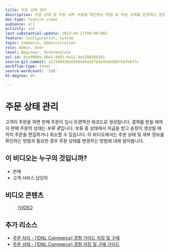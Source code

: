 ```yaml
---
title: 주문 상태 관리
description: 주문 상태 및 주문 세부 사항을 확인하는 방법 및 주문 상태를 변경하는 방법에 대해 알아봅니다.
doc-type: feature video
audience: all
activity: use
last-substantial-update: 2023-04-27T00:00:00Z
feature: Configuration, System
topic: Commerce, Administration
role: Admin, User
level: Beginner, Intermediate
exl-id: 0ce9960e-00e2-4602-9a12-4e12883b92e1
source-git-commit: a123404202e95d449ad2fb9ede94d8b75bfe677c
workflow-type: tm+mt
source-wordcount: '128'
ht-degree: 0%

---
```


# 주문 상태 관리

고객이 주문을 하면 판매 주문이 임시 트랜잭션 레코드로 생성됩니다. 결제를 받을 때까지 판매 주문의 상태는 _보류 중_&#x200B;입니다. 보류 중 상태에서 지급을 받고 송장이 생성될 때까지 주문을 편집하거나 취소할 수 있습니다. 이 비디오에서는 주문 상태 및 세부 정보를 확인하는 방법과 필요한 경우 주문 상태를 변경하는 방법에 대해 알아봅니다.

## 이 비디오는 누구의 것입니까?

- 판매
- 고객 서비스 담당자

## 비디오 콘텐츠

>[!VIDEO](https://video.tv.adobe.com/v/343935?quality=12&learn=on)

## 추가 리소스

- [주문 처리 - [!DNL Commerce] 경험 가이드 저장 및 구매](https://experienceleague.adobe.com/docs/commerce-admin/stores-sales/order-management/orders/order-processing.html?lang=ko#process-an-order)
- [주문 상태 - [!DNL Commerce] 경험 저장 및 구매 가이드](https://experienceleague.adobe.com/docs/commerce-admin/stores-sales/order-management/orders/order-status.html?lang=ko)
